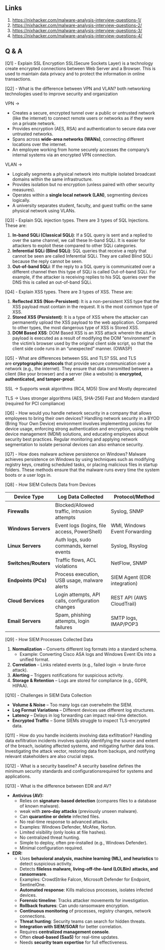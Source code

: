 ## Links
1. https://nixhacker.com/malware-analysis-interview-questions-1/
2. https://nixhacker.com/malware-analysis-interview-questions-2/
3. https://nixhacker.com/malware-analysis-interview-questions-3/
4. https://nixhacker.com/malware-analysis-interview-questions-4/


## Q & A

[Q1] - Explain SSL Encryption
SSL(Secure Sockets Layer) is a technology create encrypted connections between Web Server and a Browser. This is used to maintain data privacy and to protect the information in online transactions.

[Q2] - What is the difference between VPN and VLAN?
both networking technologies used to improve security and organization

VPN → 
- Creates a secure, encrypted tunnel over a public or untrusted network (like the internet) to connect remote users or networks as if they were on a private network.
- Provides encryption (AES, RSA) and authentication to secure data over untrusted networks.
- Spans across **wide-area networks (WANs)**, connecting different locations over the internet.
- An employee working from home securely accesses the company’s internal systems via an encrypted VPN connection.

VLAN → 
- Logically segments a physical network into multiple isolated broadcast domains within the same infrastructure.
- Provides isolation but no encryption (unless paired with other security measures).
- Operates within a **single local network (LAN)**, segmenting devices logically.
- A university separates student, faculty, and guest traffic on the same physical network using VLANs.

[Q3] - Explain SQL injection types.
There are 3 types of SQL Injections. These are:
1. **In-band SQLi (Classical SQLi)**: If a SQL query is sent and a replied to over the same channel, we call these In-band SQLi. It is easier for attackers to exploit these compared to other SQLi categories.
2. **Inferential SQLi (Blind SQLi)**: SQL queries that receive a reply that cannot be seen are called Inferential SQLi. They are called Blind SQLi because the reply cannot be seen.
3. **Out-of-band SQLi**: If the reply to a SQL query is communicated over a different channel then this type of SQLi is called Out-of-band SQLi. For example, if the attacker is receiving replies to his SQL queries over the DNS this is called an out-of-band SQLi.

[Q4] - Explain XSS types.
There are 3 types of XSS. These are:
1. **Reflected XSS (Non-Persistent)**: It is a non-persistent XSS type that the XSS payload must contain in the request. It is the most common type of XSS.
2. **Stored XSS (Persistent)**: It is a type of XSS where the attacker can permanently upload the XSS payload to the web application. Compared to other types, the most dangerous type of XSS is Stored XSS.
3. **DOM Based XSS**: DOM Based XSS is an XSS attack wherein the attack payload is executed as a result of modifying the DOM “environment” in the victim’s browser used by the original client side script, so that the client side code runs in an “unexpected” manner. (OWASP)

[Q5] - What are differences between SSL and TLS?
SSL and TLS are **cryptographic protocols** that provide secure communication over a network (e.g., the internet). They ensure that data transmitted between a client (like your browser) and a server (like a website) is **encrypted, authenticated, and tamper-proof**.

SSL → 
Supports weak algorithms (RC4, MD5)
Slow and Mostly deprecated

TLS → 
Uses stronger algorithms (AES, SHA-256)
Fast and Modern standard (required for PCI compliance)


[Q6] - How would you handle network security in a company that allows employees to bring their own devices?
Handling network security in a BYOD (Bring Your Own Device) environment involves implementing policies for device usage, enforcing strong authentication and encryption, using mobile device management (MDM) solutions, and educating employees about security best practices. Regular monitoring and applying network segmentation to isolate personal devices can also enhance security.

[Q7] - How does malware achieve persistence on Windows?
Malware achieves persistence on Windows by using techniques such as modifying registry keys, creating scheduled tasks, or placing malicious files in startup folders. These methods ensure that the malware runs every time the system boots or a user logs in.

[Q8] - How SIEM Collects Data from Devices

|**Device Type**|**Log Data Collected**|**Protocol/Method**|
|---|---|---|
|**Firewalls**|Blocked/Allowed traffic, intrusion attempts|Syslog, SNMP|
|**Windows Servers**|Event logs (logins, file access, PowerShell)|WMI, Windows Event Forwarding|
|**Linux Servers**|Auth logs, sudo commands, kernel events|Syslog, Rsyslog|
|**Switches/Routers**|Traffic flows, ACL violations|NetFlow, SNMP|
|**Endpoints (PCs)**|Process execution, USB usage, malware alerts|SIEM Agent (EDR integration)|
|**Cloud Services**|Login attempts, API calls, configuration changes|REST API (AWS CloudTrail)|
|**Email Servers**|Spam, phishing attempts, login failures|SMTP logs, IMAP/POP3|

[Q9] - How SIEM Processes Collected Data

1. **Normalization** – Converts different log formats into a standard schema.
    - Example: Converting Cisco ASA logs and Windows Event IDs into a unified format.
2. **Correlation** – Links related events (e.g., failed login → brute-force attack).
3. **Alerting** – Triggers notifications for suspicious activity.
4. **Storage & Retention** – Logs are stored for compliance (e.g., GDPR, HIPAA).

[Q10] - Challenges in SIEM Data Collection

- **Volume & Noise** – Too many logs can overwhelm the SIEM.
- **Log Format Variations** – Different devices use different log structures.
- **Latency** – Delays in log forwarding can impact real-time detection.
- **Encrypted Traffic** – Some SIEMs struggle to inspect TLS-encrypted data.

[Q11] - How do you handle incidents involving data exfiltration?
Handling data exfiltration incidents involves quickly identifying the source and extent of the breach, isolating affected systems, and mitigating further data loss. Investigating the attack vector, restoring data from backups, and notifying relevant stakeholders are also crucial steps.

[Q12] - What is a security baseline?
A security baseline defines the minimum security standards and configurationsrequired for systems and applications.


[Q13] - What is the difference between EDR and AV?

- **Antivirus (AV):**
    - Relies on **signature-based detection** (compares files to a database of known malware).
    - weak with **zero-day attacks** (previously unseen malware).
    - Can **quarantine or delete** infected files.
	- No real-time response to advanced attacks.
    - Examples: Windows Defender, McAfee, Norton.
    - Limited visibility (only looks at file hashes).
	- No centralized threat hunting.
	- Simple to deploy, often pre-installed (e.g., Windows Defender).
	- Minimal configuration required.
- **EDR:**
    - Uses **behavioral analysis, machine learning (ML), and heuristics** to detect suspicious activity.
    - Detects **fileless malware, living-off-the-land (LOLBin) attacks, and ransomware**.
    - Examples: CrowdStrike Falcon, Microsoft Defender for Endpoint, SentinelOne.
	- **Automated response**: Kills malicious processes, isolates infected devices.
	- **Forensic timeline**: Tracks attacker movements for investigation.
	- **Rollback features**: Can undo ransomware encryption.
	- **Continuous monitoring** of processes, registry changes, network connections.
	- **Threat hunting**: Security teams can search for hidden threats.
	- **Integration with SIEM/SOAR** for better correlation.
	- Requires **centralized management console**.
	- Often **cloud-based (SaaS)** for real-time updates.
	- Needs **security team expertise** for full effectiveness.


